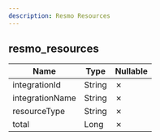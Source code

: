 ```yaml
---
description: Resmo Resources
---
```

resmo_resources
---------------

| **Name**        | **Type** | **Nullable** |
| --------------- | -------- | ------------ |
| integrationId   | String   | &cross;      |
| integrationName | String   | &cross;      |
| resourceType    | String   | &cross;      |
| total           | Long     | &cross;      |

